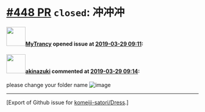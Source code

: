 # [\#448 PR](https://github.com/komeiji-satori/Dress/pull/448) `closed`: 冲冲冲

#### <img src="https://avatars.githubusercontent.com/u/25986778?u=5c1127ef4c31c3eef3514ea4e3510db31c45b0f3&v=4" width="50">[MyTrancy](https://github.com/MyTrancy) opened issue at [2019-03-29 09:11](https://github.com/komeiji-satori/Dress/pull/448):



#### <img src="https://avatars.githubusercontent.com/u/43605695?u=28744b8d5b4760b4dd456ee25b64ba798d97eef2&v=4" width="50">[akinazuki](https://github.com/akinazuki) commented at [2019-03-29 09:14](https://github.com/komeiji-satori/Dress/pull/448#issuecomment-477925392):

please change your folder name
![image](https://user-images.githubusercontent.com/43605695/55222142-1f6df900-5246-11e9-97a8-9b1c85e21dcb.png)


-------------------------------------------------------------------------------



[Export of Github issue for [komeiji-satori/Dress](https://github.com/komeiji-satori/Dress).]
